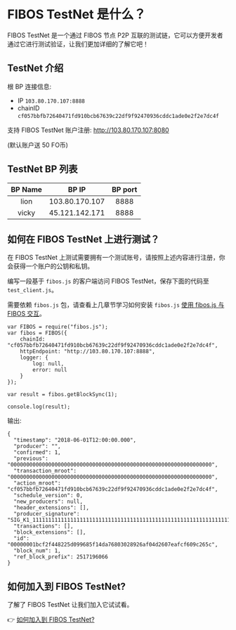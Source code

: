 # FIBOS TestNet 是什么？

FIBOS TestNet 是一个通过 FIBOS 节点 P2P 互联的测试链，它可以方便开发者通过它进行测试验证，让我们更加详细的了解它吧！

## TestNet 介绍

根 BP 连接信息: 

- IP `103.80.170.107:8888`
- chainID `cf057bbfb72640471fd910bcb67639c22df9f92470936cddc1ade0e2f2e7dc4f`

支持 FIBOS TestNet 账户注册: http://103.80.170.107:8080

(默认账户送 50 FO币)

## TestNet BP 列表


| BP Name  | BP IP  | BP port |
|:-------------: |:---------------:| :-------------:|
| lion      | 103.80.170.107 |         8888 |
| vicky      | 45.121.142.171 |         8888 |

## 如何在 FIBOS TestNet 上进行测试？

在 FIBOS TestNet 上测试需要拥有一个测试账号，请按照上述内容进行注册，你会获得一个账户的公钥和私钥。

编写一段基于 `fibos.js` 的客户端访问 FIBOS TestNet，保存下面的代码至 `test_client.js`。

需要依赖 `fibos.js` 包，请查看上几章节学习如何安装 `fibos.js` [使用 fibos.js 与 FIBOS 交互](fibosjs.md)。

```
var FIBOS = require("fibos.js");
var fibos = FIBOS({
	chainId: "cf057bbfb72640471fd910bcb67639c22df9f92470936cddc1ade0e2f2e7dc4f",
	httpEndpoint: "http://103.80.170.107:8888",
	logger: {
		log: null,
		error: null
	}
});

var result = fibos.getBlockSync(1);

console.log(result);
```

输出:

```
{
  "timestamp": "2018-06-01T12:00:00.000",
  "producer": "",
  "confirmed": 1,
  "previous": "0000000000000000000000000000000000000000000000000000000000000000",
  "transaction_mroot": "0000000000000000000000000000000000000000000000000000000000000000",
  "action_mroot": "cf057bbfb72640471fd910bcb67639c22df9f92470936cddc1ade0e2f2e7dc4f",
  "schedule_version": 0,
  "new_producers": null,
  "header_extensions": [],
  "producer_signature": "SIG_K1_111111111111111111111111111111111111111111111111111111111111111116uk5ne",
  "transactions": [],
  "block_extensions": [],
  "id": "00000001bcf2f448225d099685f14da76803028926af04d2607eafcf609c265c",
  "block_num": 1,
  "ref_block_prefix": 2517196066
}
```

## 如何加入到 FIBOS TestNet?

了解了 FIBOS TestNet 让我们加入它试试看。

👉 [如何加入到 FIBOS TestNet?](jointestnet.md)